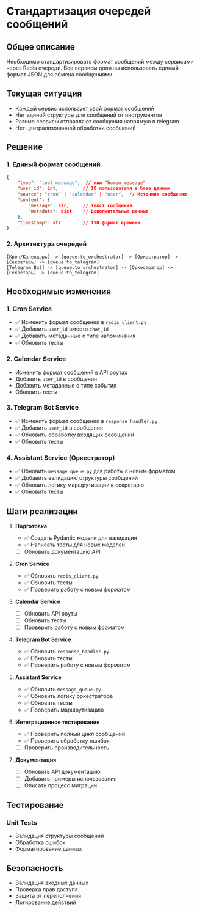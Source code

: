 # Стандартизация очередей сообщений

## Общее описание

Необходимо стандартизировать формат сообщений между сервисами через Redis очереди. Все сервисы должны использовать единый формат JSON для обмена сообщениями.

## Текущая ситуация

- Каждый сервис использует свой формат сообщений
- Нет единой структуры для сообщений от инструментов
- Разные сервисы отправляют сообщения напрямую в telegram
- Нет централизованной обработки сообщений

## Решение

### 1. Единый формат сообщений

```json
{
    "type": "tool_message",  // или "human_message"
    "user_id": int,         // ID пользователя в базе данных
    "source": "cron" | "calendar" | "user",  // Источник сообщения
    "content": {
        "message": str,     // Текст сообщения
        "metadata": dict    // Дополнительные данные
    },
    "timestamp": str        // ISO формат времени
}
```

### 2. Архитектура очередей

```
[Крон/Календарь] -> [queue:to_orchestrator] -> [Оркестратор] -> [Секретарь] -> [queue:to_telegram]
[Telegram Bot] -> [queue:to_orchestrator] -> [Оркестратор] -> [Секретарь] -> [queue:to_telegram]
```

## Необходимые изменения

### 1. Cron Service
- ✅ Изменить формат сообщений в `redis_client.py`
- ✅ Добавить `user_id` вместо `chat_id`
- ✅ Добавить метаданные о типе напоминания
- ✅ Обновить тесты

### 2. Calendar Service
- Изменить формат сообщений в API роутах
- Добавить `user_id` в сообщения
- Добавить метаданные о типе события
- Обновить тесты

### 3. Telegram Bot Service
- ✅ Изменить формат сообщений в `response_handler.py`
- ✅ Добавить `user_id` в сообщения
- ✅ Обновить обработку входящих сообщений
- ✅ Обновить тесты

### 4. Assistant Service (Оркестратор)
- ✅ Обновить `message_queue.py` для работы с новым форматом
- ✅ Добавить валидацию структуры сообщений
- ✅ Обновить логику маршрутизации к секретарю
- ✅ Обновить тесты

## Шаги реализации

1. **Подготовка**
   - ✅ Создать Pydantic модели для валидации
   - ✅ Написать тесты для новых моделей
   - [ ] Обновить документацию API

2. **Cron Service**
   - ✅ Обновить `redis_client.py`
   - ✅ Обновить тесты
   - ✅ Проверить работу с новым форматом

3. **Calendar Service**
   - [ ] Обновить API роуты
   - [ ] Обновить тесты
   - [ ] Проверить работу с новым форматом

4. **Telegram Bot Service**
   - ✅ Обновить `response_handler.py`
   - ✅ Обновить тесты
   - ✅ Проверить работу с новым форматом

5. **Assistant Service**
   - ✅ Обновить `message_queue.py`
   - ✅ Обновить логику оркестратора
   - ✅ Обновить тесты
   - ✅ Проверить маршрутизацию

6. **Интеграционное тестирование**
   - ✅ Проверить полный цикл сообщений
   - ✅ Проверить обработку ошибок
   - [ ] Проверить производительность

7. **Документация**
   - [ ] Обновить API документацию
   - [ ] Добавить примеры использования
   - [ ] Описать процесс миграции

## Тестирование

### Unit Tests
- Валидация структуры сообщений
- Обработка ошибок
- Форматирование данных

## Безопасность

- Валидация входных данных
- Проверка прав доступа
- Защита от переполнения
- Логирование действий

